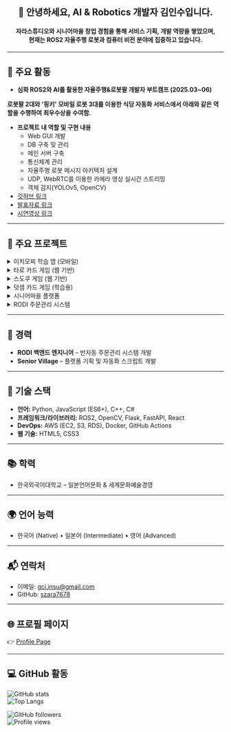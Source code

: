 <h2 align="center">👋 안녕하세요, AI & Robotics 개발자 김인수입니다.</h2>
<h4 align="center">자라스튜디오와 시니어마을 창업 경험을 통해 서비스 기획, 개발 역량을 쌓았으며,<br>현재는 ROS2 자율주행 로봇과 컴퓨터 비전 분야에 집중하고 있습니다.</h4>

---

## 🚀 주요 활동
- **심화 ROS2와 AI를 활용한 자율주행&로봇팔 개발자 부트캠프 (2025.03~06)**
  
**로봇팔 2대와 '핑키' 모바일 로봇 3대를 이용한 식당 자동화 서비스에서 아래와 같은 역할을 수행하여 최우수상을 수여함.**
- **프로젝트 내 역할 및 구현 내용**
  - Web GUI 개발
  - DB 구축 및 관리
  - 메인 서버 구축
  - 통신체계 관리
  - 자율주행 로봇 메시지 아키텍처 설계
  - UDP, WebRTC를 이용한 카메라 영상 실시간 스트리밍
  - 객체 감지(YOLOv5, OpenCV)
- [깃허브 링크](https://github.com/addinedu-roscamp-4th/roscamp-repo-2)
- [발표자료 링크](https://drive.google.com/drive/folders/1NJt7mWoMAfzyQoPRiEO4BvGzIQ_Fv9lZ?usp=sharing)
- [시연영상 링크](https://drive.google.com/file/d/1iCLAiBXBZht4rgVXUg4SX2QK6Bx14ux3/view?usp=sharing)

---

## 🧩 주요 프로젝트

<details>
<summary>이치모찌 학습 앱 (모바일)</summary>

- LLM을 활용한 문제 자동 생성, 검토 및 수정 자동화  
- 오답노트 및 학습 통계 관리 시스템  
- 레벨별 맞춤형 학습 경로 구현  
- AWS EC2/S3/RDS 기반 인프라 설계·운영  
- GitHub Actions CI/CD 자동 배포  
- [다운로드](https://play.google.com/store/apps/details?id=com.szara7678.ichimozzi)

</details>
<details>
<summary>타로 카드 게임 (웹 기반)</summary>

- 덱 셔플 알고리즘 구현 (무작위 카드 섞기)  
- CSS keyframe 애니메이션 (slideIn, fadeOut)  
- 카드 클릭 이벤트로 DOM 동적 업데이트  
- 반응형 디자인: 뷰포트 단위 활용  
- [데모 & 코드](https://szara7678.github.io/TarotGame/)

</details>

<details>
<summary>스도쿠 게임 (웹 기반)</summary>

- ES5 최적화 백트래킹 솔버  
- 백트래킹+Elimination 기반 퍼즐 검증  
- 수동 입력 & 자동 풀이 모드 지원  
- 실시간 검증 및 힌트 기능  
- [데모 & 코드](https://szara7678.github.io/Sudoku-master/)

</details>

<details>
<summary>덧셈 카드 게임 (학습용)</summary>

- 무작위 숫자 카드 생성 및 점수 집계  
- 레벨별 난이도 조절 알고리즘  
- 실시간 점수판 및 학습 통계 제공  
- [데모 & 코드](https://szara7678.github.io/PlusCardGame/)

</details>

<details>
<summary>시니어마을 플랫폼</summary>

- 플랫폼 기획 및 자동화 워크플로우 스크립트 개발  
- [웹사이트 방문](https://www.seniorvillage.co.kr)

</details>

<details>
<summary>RODI 주문관리 시스템</summary>

- 해외 사이트에서 크롤링된 JSON 데이터를 각 한국마켓의 REST API로 자동 업로드 (Coupang, Gmarket, 11st)
- [소개 자료](https://drive.google.com/file/d/14ClwDBwc5qhItAi6JC9amdoCuxbUaJP2/view?usp=sharing)

</details>

---

## 💼 경력
- **RODI 백엔드 엔지니어** – 반자동 주문관리 시스템 개발  
- **Senior Village** – 플랫폼 기획 및 자동화 스크립트 개발  

---

## 🔧 기술 스택
- **언어:** Python, JavaScript (ES6+), C++, C#
- **프레임워크/라이브러리:** ROS2, OpenCV, Flask, FastAPI, React  
- **DevOps:** AWS (EC2, S3, RDS), Docker, GitHub Actions  
- **웹 기술:** HTML5, CSS3  

---

## 📚 학력
- 한국외국어대학교 – 일본언어문화 & 세계문화예술경영  

---

## 🌍 언어 능력
- 한국어 (Native) • 일본어 (Intermediate) • 영어 (Advanced)  

---

## 📬 연락처
- 이메일: gci.insu@gmail.com  
- GitHub: [szara7678](https://github.com/szara7678)  

---

## 🌐 프로필 페이지
👉 [Profile Page](https://szara7678.github.io/portfolio/)  

---

## 💻 GitHub 활동
![GitHub stats](https://github-readme-stats.vercel.app/api?username=szara7678&show_icons=true&theme=tokyonight)  
![Top Langs](https://github-readme-stats.vercel.app/api/top-langs/?username=szara7678&layout=compact&theme=tokyonight)  

![GitHub followers](https://img.shields.io/github/followers/szara7678?style=social)  
![Profile views](https://komarev.com/ghpvc/?username=szara7678)  
